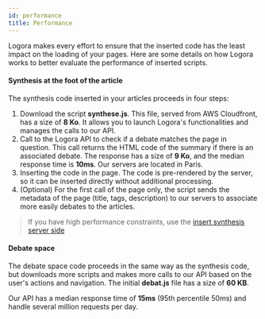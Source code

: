 ```yaml
---
id: performance
title: Performance
---
```


Logora makes every effort to ensure that the inserted code has the least impact on the loading of your pages. Here are some details on how Logora works to better evaluate the performance of inserted scripts.

#### Synthesis at the foot of the article

The synthesis code inserted in your articles proceeds in four steps:
1. Download the script **synthese.js**. This file, served from AWS Cloudfront, has a size of **8 Ko**. It allows you to launch Logora's functionalities and manages the calls to our API.
2. Call to the Logora API to check if a debate matches the page in question. This call returns the HTML code of the summary if there is an associated debate. The response has a size of **9 Ko**, and the median response time is **10ms**. Our servers are located in Paris.
3. Inserting the code in the page. The code is pre-rendered by the server, so it can be inserted directly without additional processing.
4. (Optional) For the first call of the page only, the script sends the metadata of the page (title, tags, description) to our servers to associate more easily debates to the articles.

> If you have high performance constraints, use the [insert synthesis server side](installation/api.md)

#### Debate space

The debate space code proceeds in the same way as the synthesis code, but downloads more scripts and makes more calls to our API based on the user's actions and navigation. The initial **debat.js** file has a size of **60 KB**.

Our API has a median response time of **15ms** (95th percentile 50ms) and handle several million requests per day.

